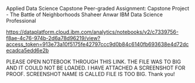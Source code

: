 Applied Data Science Capstone
Peer-graded Assignment: Capstone Project - The Battle of Neighborhoods
Shaheer Anwar
IBM Data Science Professional


https://dataplatform.cloud.ibm.com/analytics/notebooks/v2/c7339756-f8ae-4c76-974b-2d6a78d96219/view?access_token=913e73a10f5175fe42797ccc9d0b84c6140fb693638e4d72dcecadca5edd6e2b


PLEASE OPEN NOTEBOOK THROUGH THIS LINK. THE FILE WAS TO BIG AND IT COULD NOT BE LOADED. I HAVE ATTACHED A SCREENSHOT FOR PROOF. SCREENSHOT NAME IS CALLED FILE IS TOO BIG. Thank you!
